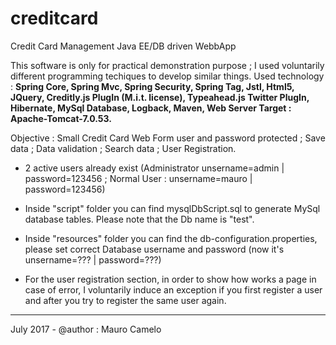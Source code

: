 # creditcard
Credit Card Management Java EE/DB driven WebbApp 

This software is only for practical demonstration purpose ; I used voluntarily different programming techiques to develop similar
things. Used technology  : <strong>Spring Core, Spring Mvc, Spring Security, Spring Tag, Jstl, Html5, JQuery, Creditly.js PlugIn (M.i.t. license), Typeahead.js Twitter PlugIn, Hibernate, MySql Database, Logback, Maven, Web Server Target : Apache-Tomcat-7.0.53.</strong>

Objective : Small Credit Card Web Form user and password protected ; Save data ; Data validation ; Search data ; User Registration.

- 2 active users already exist (Administrator unsername=admin | password=123456 ; Normal User : unsername=mauro | password=123456)

- Inside "script" folder you can find mysqlDbScript.sql to generate MySql database tables. Please note that the Db name is "test".

- Inside "resources" folder you can find the db-configuration.properties, please set correct Database username and password
(now it's unsername=??? | password=???)

- For the user registration section, in order to show how works a page in case of error, I voluntarily induce an exception
if you first register a user and after you try to register the same user again.
__________________________________
July 2017 - @author : Mauro Camelo
